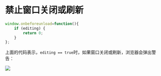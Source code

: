 # 禁止窗口关闭或刷新

```js
window.onbeforeunload=function(){
    if (editing) {
        return 0;
    }
};
```

上面的代码表示，`editing == true`时，如果窗口关闭或刷新，浏览器会弹出警告：

![](https://oss-pic.wangshaogang.com/1586691188529-ca0a3431-8041-4bdc-af45-261281cb2734.png)